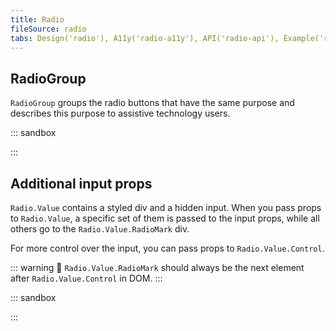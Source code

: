 ```yaml
---
title: Radio
fileSource: radio
tabs: Design('radio'), A11y('radio-a11y'), API('radio-api'), Example('radio-code'), Changelog('radio-changelog')
---
```


## RadioGroup

`RadioGroup` groups the radio buttons that have the same purpose and describes this purpose to assistive technology users.

::: sandbox

<script lang="tsx">
  export Demo from 'stories/components/radio/docs/examples/radiogroup_example.tsx';
</script>

:::

## Additional input props

`Radio.Value` contains a styled div and a hidden input. When you pass props to `Radio.Value`, a specific set of them is passed to the input props, while all others go to the `Radio.Value.RadioMark` div.

For more control over the input, you can pass props to `Radio.Value.Control`.

::: warning
:rotating_light: `Radio.Value.RadioMark` should always be the next element after `Radio.Value.Control` in DOM.
:::

::: sandbox

<script lang="tsx">
  export Demo from 'stories/components/radio/docs/examples/additional_props_for_input.tsx';
</script>

:::

